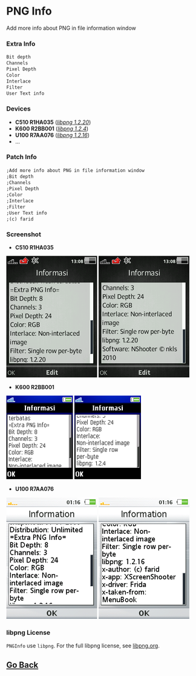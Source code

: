 # PNG Info
Add more info about PNG in file information window

### Extra Info
    Bit depth
    Channels
    Pixel Depth
    Color
    Interlace
    Filter
    User Text info

### Devices
- **C510 R1HA035** ([*libpng 1.2.20*](https://sourceforge.net/projects/libpng/files/libpng12/older-releases/1.2.20/))
- **K600 R2BB001** ([*libpng 1.2.4*](https://sourceforge.net/projects/libpng/files/libpng12/older-releases/1.2.4/))
- **U100 R7AA076** ([*libpng 1.2.16*](https://sourceforge.net/projects/libpng/files/libpng12/older-releases/1.2.16/))
- ...

### Patch Info
```
;Add more info about PNG in file information window
;Bit depth
;Channels
;Pixel Depth
;Color
;Interlace
;Filter
;User Text info
;(c) farid
```

### Screenshot
- **C510 R1HA035**

![c510-1](snapshots/scr13-08-08.png) 
![c510-2](snapshots/scr13-08-10.png)

- **K600 R2BB001**

![k600-1](snapshots/scr21-16-17.png) 
![k600-2](snapshots/scr21-16-21.png)

- **U100 R7AA076**

![u100-1](snapshots/ss-BrowserItemBook-01-16-47.png) 
![u100-2](snapshots/ss-BrowserItemBook-01-16-52.png)

### libpng License
`PNGInfo` use `libpng`. For the full libpng license, see [libpng.org](http://www.libpng.org/pub/png/libpng.html).

## [Go Back](/readme.md)